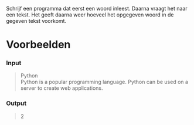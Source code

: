 Schrijf een programma dat eerst een woord inleest. Daarna vraagt het naar een tekst. Het geeft daarna weer hoeveel het opgegeven woord in de gegeven tekst voorkomt.

# Voorbeelden
### Input
> Python\
> Python is a popular programming language. Python can be used on a server to create web applications.
> 
### Output
> 2